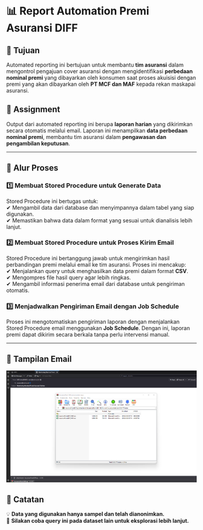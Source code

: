 
# 📊 Report Automation Premi Asuransi DIFF  

## 🚀 Tujuan  
Automated reporting ini bertujuan untuk membantu **tim asuransi** dalam mengontrol pengajuan cover asuransi dengan mengidentifikasi **perbedaan nominal premi** yang dibayarkan oleh konsumen saat proses akuisisi dengan premi yang akan dibayarkan oleh **PT MCF dan MAF** kepada rekan maskapai asuransi.  

## 🚀 Assignment  
Output dari automated reporting ini berupa **laporan harian** yang dikirimkan secara otomatis melalui email. Laporan ini menampilkan **data perbedaan nominal premi**, membantu tim asuransi dalam **pengawasan dan pengambilan keputusan**.  

---

## 📌 Alur Proses  

### 1️⃣ Membuat Stored Procedure untuk Generate Data  
Stored Procedure ini bertugas untuk:  
✔ Mengambil data dari database dan menyimpannya dalam tabel yang siap digunakan.  
✔ Memastikan bahwa data dalam format yang sesuai untuk dianalisis lebih lanjut.  

### 2️⃣ Membuat Stored Procedure untuk Proses Kirim Email  
Stored Procedure ini bertanggung jawab untuk mengirimkan hasil perbandingan premi melalui email ke tim asuransi. Proses ini mencakup:  
✔ Menjalankan query untuk menghasilkan data premi dalam format **CSV**.  
✔ Mengompres file hasil query agar lebih ringkas.  
✔ Mengambil informasi penerima email dari database untuk pengiriman otomatis.  

### 3️⃣ Menjadwalkan Pengiriman Email dengan Job Schedule  
Proses ini mengotomatiskan pengiriman laporan dengan menjalankan Stored Procedure email menggunakan **Job Schedule**. Dengan ini, laporan premi dapat dikirim secara berkala tanpa perlu intervensi manual.  

---

## 📌 Tampilan Email
 ![Deskripsi Gambar](Images/EMAIL.png)


## 📌 Catatan  
💡 **Data yang digunakan hanya sampel dan telah dianonimkan.**  
📌 **Silakan coba query ini pada dataset lain untuk eksplorasi lebih lanjut.**  
